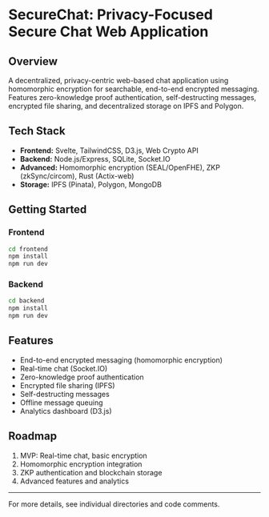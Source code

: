 # SecureChat: Privacy-Focused Secure Chat Web Application

## Overview
A decentralized, privacy-centric web-based chat application using homomorphic encryption for searchable, end-to-end encrypted messaging. Features zero-knowledge proof authentication, self-destructing messages, encrypted file sharing, and decentralized storage on IPFS and Polygon.

## Tech Stack
- **Frontend:** Svelte, TailwindCSS, D3.js, Web Crypto API
- **Backend:** Node.js/Express, SQLite, Socket.IO
- **Advanced:** Homomorphic encryption (SEAL/OpenFHE), ZKP (zkSync/circom), Rust (Actix-web)
- **Storage:** IPFS (Pinata), Polygon, MongoDB

## Getting Started
### Frontend
```sh
cd frontend
npm install
npm run dev
```

### Backend
```sh
cd backend
npm install
npm run dev
```

## Features
- End-to-end encrypted messaging (homomorphic encryption)
- Real-time chat (Socket.IO)
- Zero-knowledge proof authentication
- Encrypted file sharing (IPFS)
- Self-destructing messages
- Offline message queuing
- Analytics dashboard (D3.js)

## Roadmap
1. MVP: Real-time chat, basic encryption
2. Homomorphic encryption integration
3. ZKP authentication and blockchain storage
4. Advanced features and analytics

---

For more details, see individual directories and code comments.